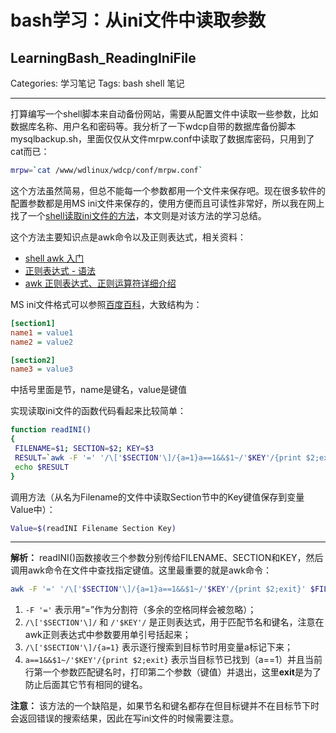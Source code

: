 ﻿# bash学习：从ini文件中读取参数
## LearningBash_ReadingIniFile

Categories: 学习笔记
Tags: bash shell 笔记

---
打算编写一个shell脚本来自动备份网站，需要从配置文件中读取一些参数，比如数据库名称、用户名和密码等。我分析了一下wdcp自带的数据库备份脚本mysqlbackup.sh，里面仅仅从文件mrpw.conf中读取了数据库密码，只用到了cat而已：
```bash
mrpw=`cat /www/wdlinux/wdcp/conf/mrpw.conf`
```
这个方法虽然简易，但总不能每一个参数都用一个文件来保存吧。现在很多软件的配置参数都是用MS ini文件来保存的，使用方便而且可读性非常好，所以我在网上找了一个[shell读取ini文件的方法][1]，本文则是对该方法的学习总结。

这个方法主要知识点是awk命令以及正则表达式，相关资料：

 - [shell awk 入门][2]
 - [正则表达式 - 语法][3]
 - [awk 正则表达式、正则运算符详细介绍][4]

MS ini文件格式可以参照[百度百科][5]，大致结构为：
```ini
[section1]
name1 = value1
name2 = value2

[section2]
name3 = value3
```
中括号里面是节，name是键名，value是键值

实现读取ini文件的函数代码看起来比较简单：
```bash
function readINI()
{
 FILENAME=$1; SECTION=$2; KEY=$3
 RESULT=`awk -F '=' '/\['$SECTION'\]/{a=1}a==1&&$1~/'$KEY'/{print $2;exit}' $FILENAME`
 echo $RESULT
}
```

调用方法（从名为Filename的文件中读取Section节中的Key键值保存到变量Value中）：
```bash
Value=$(readINI Filename Section Key)
```

---
**解析：**
readINI()函数接收三个参数分别传给FILENAME、SECTION和KEY，然后调用awk命令在文件中查找指定键值。这里最重要的就是awk命令：
```bash
awk -F '=' '/\['$SECTION'\]/{a=1}a==1&&$1~/'$KEY'/{print $2;exit}' $FILENAME
```
1. `-F '='` 表示用“=”作为分割符（多余的空格同样会被忽略）；
2. `/\['$SECTION'\]/` 和 `/'$KEY'/` 是正则表达式，用于匹配节名和键名，注意在awk正则表达式中参数要用单引号括起来；
3. `/\['$SECTION'\]/{a=1}` 表示逐行搜索到目标节时用变量a标记下来；
4. `a==1&&$1~/'$KEY'/{print $2;exit}` 表示当目标节已找到（a==1）并且当前行第一个参数匹配键名时，打印第二个参数（键值）并退出，这里**exit**是为了防止后面其它节有相同的键名。

**注意：**
该方法的一个缺陷是，如果节名和键名都存在但目标键并不在目标节下时会返回错误的搜索结果，因此在写ini文件的时候需要注意。


  [1]: http://www.jb51.net/article/60854.htm "Shell实现读取ini格式配置文件方法"
  [2]: http://www.cnblogs.com/zhuyp1015/archive/2012/07/11/2586985.html "shell awk 入门"
  [3]: http://www.runoob.com/regexp/regexp-syntax.html "正则表达式 - 语法"
  [4]: http://www.cnblogs.com/chengmo/archive/2010/10/11/1847772.html "awk 正则表达式、正则运算符详细介绍"
  [5]: https://baike.baidu.com/item/INI/9212321?fr=aladdin "MS ini 文件格式"
  [6]: https://baike.baidu.com/item/INI/9212321?fr=aladdin